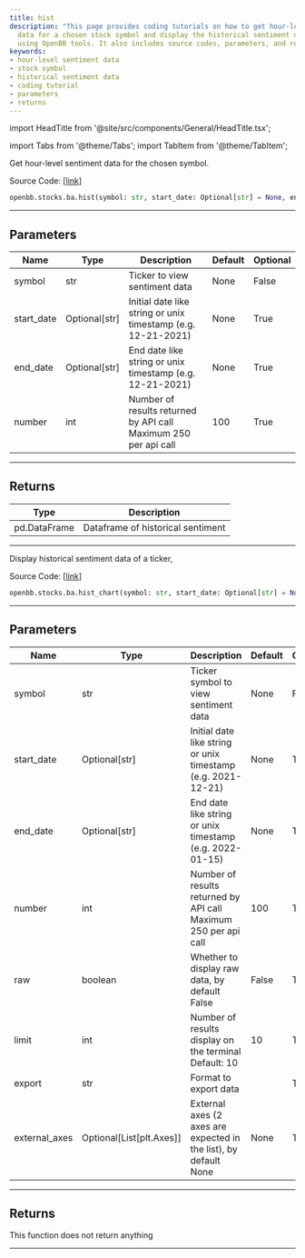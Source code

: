 ```yaml
---
title: hist
description: "This page provides coding tutorials on how to get hour-level sentiment"
  data for a chosen stock symbol and display the historical sentiment data of a ticker
  using OpenBB tools. It also includes source codes, parameters, and return information.
keywords:
- hour-level sentiment data
- stock symbol
- historical sentiment data
- coding tutorial
- parameters
- returns
---
```


import HeadTitle from '@site/src/components/General/HeadTitle.tsx';

<HeadTitle title="stocks.ba.hist - Reference | OpenBB SDK Docs" />

import Tabs from '@theme/Tabs';
import TabItem from '@theme/TabItem';

<Tabs>
<TabItem value="model" label="Model" default>

Get hour-level sentiment data for the chosen symbol.

Source Code: [[link](https://github.com/OpenBB-finance/OpenBBTerminal/tree/main/openbb_terminal/common/behavioural_analysis/sentimentinvestor_model.py#L19)]

```python
openbb.stocks.ba.hist(symbol: str, start_date: Optional[str] = None, end_date: Optional[str] = None, number: int = 100)
```

---

## Parameters

| Name | Type | Description | Default | Optional |
| ---- | ---- | ----------- | ------- | -------- |
| symbol | str | Ticker to view sentiment data | None | False |
| start_date | Optional[str] | Initial date like string or unix timestamp (e.g. 12-21-2021) | None | True |
| end_date | Optional[str] | End date like string or unix timestamp (e.g. 12-21-2021) | None | True |
| number | int | Number of results returned by API call<br/>Maximum 250 per api call | 100 | True |


---

## Returns

| Type | Description |
| ---- | ----------- |
| pd.DataFrame | Dataframe of historical sentiment |
---

</TabItem>
<TabItem value="view" label="Chart">

Display historical sentiment data of a ticker,

Source Code: [[link](https://github.com/OpenBB-finance/OpenBBTerminal/tree/main/openbb_terminal/common/behavioural_analysis/sentimentinvestor_view.py#L30)]

```python
openbb.stocks.ba.hist_chart(symbol: str, start_date: Optional[str] = None, end_date: Optional[str] = None, number: int = 100, raw: bool = False, limit: int = 10, export: str = "", external_axes: Optional[List[matplotlib.axes._axes.Axes]] = None)
```

---

## Parameters

| Name | Type | Description | Default | Optional |
| ---- | ---- | ----------- | ------- | -------- |
| symbol | str | Ticker symbol to view sentiment data | None | False |
| start_date | Optional[str] | Initial date like string or unix timestamp (e.g. 2021-12-21) | None | True |
| end_date | Optional[str] | End date like string or unix timestamp (e.g. 2022-01-15) | None | True |
| number | int | Number of results returned by API call<br/>Maximum 250 per api call | 100 | True |
| raw | boolean | Whether to display raw data, by default False | False | True |
| limit | int | Number of results display on the terminal<br/>Default: 10 | 10 | True |
| export | str | Format to export data |  | True |
| external_axes | Optional[List[plt.Axes]] | External axes (2 axes are expected in the list), by default None | None | True |


---

## Returns

This function does not return anything

---

</TabItem>
</Tabs>
